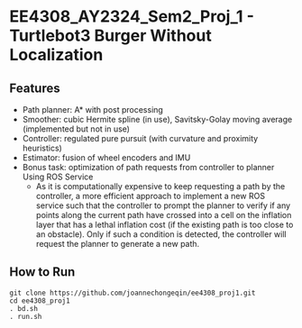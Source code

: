 # EE4308_AY2324_Sem2_Proj_1 - Turtlebot3 Burger Without Localization
## Features
- Path planner: A* with post processing
- Smoother: cubic Hermite spline (in use), Savitsky-Golay moving average (implemented but not in use)
- Controller: regulated pure pursuit (with curvature and proximity heuristics)
- Estimator: fusion of wheel encoders and IMU
- Bonus task: optimization of path requests from controller to planner Using ROS Service
  - As it is computationally expensive to keep requesting a path by the controller, a more efficient approach to implement a new ROS service such that the controller to prompt the planner to verify if any points along the current path have crossed into a cell on the inflation layer that has a lethal inflation cost (if the existing path is too close to an obstacle). Only if such a condition is detected, the controller will request the planner to generate a new path.

## How to Run
```shell
git clone https://github.com/joannechongeqin/ee4308_proj1.git
cd ee4308_proj1
. bd.sh
. run.sh
```
